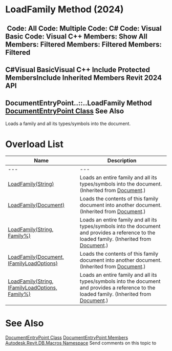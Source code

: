 # LoadFamily Method (2024)

﻿
 Code: All Code: Multiple Code: C# Code: Visual Basic Code: Visual C++  Members: Show All Members: Filtered Members: Filtered Members: Filtered   
---  
C#Visual BasicVisual C++
Include Protected MembersInclude Inherited Members
Revit 2024 API  
---  
DocumentEntryPoint..::..LoadFamily Method   
[DocumentEntryPoint Class](99996ba9-d1a7-d27e-c0ce-eb271a4c35bb.md "DocumentEntryPoint Class") See Also  
---  
Loads a family and all its types/symbols into the document.
# Overload List
| Name | Description |
| --- | --- |
| --- | --- | --- |
| [LoadFamily(String)](3fefb883-07ab-e638-edf9-9c8b8f00c0f0.md "LoadFamily Method \(String\)") | Loads an entire family and all its types/symbols into the document. (Inherited from [Document](db03274b-a107-aa32-9034-f3e0df4bb1ec.md "Document Class").) |
| [LoadFamily(Document)](6a91dc8e-6c2b-52b9-dfc4-d56fa472852b.md "LoadFamily Method \(Document\)") | Loads the contents of this family document into another document. (Inherited from [Document](db03274b-a107-aa32-9034-f3e0df4bb1ec.md "Document Class").) |
| [LoadFamily(String, Family%)](67277d5a-0ddf-b617-c9c9-911ecb928af9.md "LoadFamily Method \(String, Family\)") | Loads an entire family and all its types/symbols into the document and provides a reference to the loaded family. (Inherited from [Document](db03274b-a107-aa32-9034-f3e0df4bb1ec.md "Document Class").) |
| [LoadFamily(Document, IFamilyLoadOptions)](cb950c8e-f440-c6db-8563-d1dd16ef3fee.md "LoadFamily Method \(Document, IFamilyLoadOptions\)") | Loads the contents of this family document into another document. (Inherited from [Document](db03274b-a107-aa32-9034-f3e0df4bb1ec.md "Document Class").) |
| [LoadFamily(String, IFamilyLoadOptions, Family%)](5d34b8dd-9137-da2f-9df7-172304d0cc08.md "LoadFamily Method \(String, IFamilyLoadOptions, Family\)") | Loads an entire family and all its types/symbols into the document and provides a reference to the loaded family. (Inherited from [Document](db03274b-a107-aa32-9034-f3e0df4bb1ec.md "Document Class").) |

# See Also
[DocumentEntryPoint Class](99996ba9-d1a7-d27e-c0ce-eb271a4c35bb.md "DocumentEntryPoint Class")
[DocumentEntryPoint Members](cbeef9b7-78da-9bb9-00f9-75fd3bfde3e1.md "DocumentEntryPoint Members")
[Autodesk.Revit.DB.Macros Namespace](8b8f9876-f4c2-abff-fc5b-79e337d84e01.md "Autodesk.Revit.DB.Macros Namespace")
Send comments on this topic to 